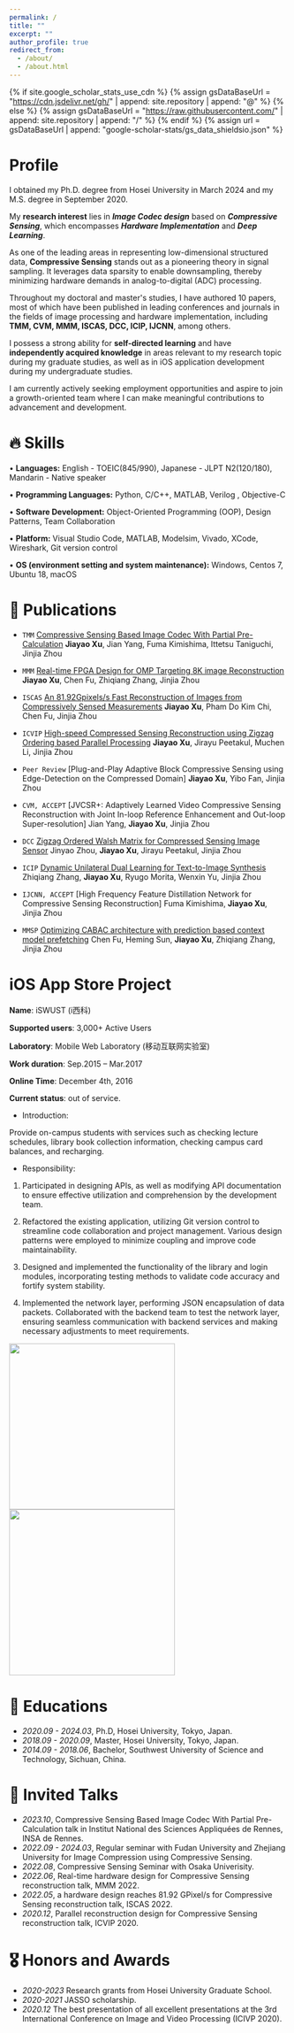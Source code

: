 ```yaml
---
permalink: /
title: ""
excerpt: ""
author_profile: true
redirect_from: 
  - /about/
  - /about.html
---
```


{% if site.google_scholar_stats_use_cdn %}
{% assign gsDataBaseUrl = "https://cdn.jsdelivr.net/gh/" | append: site.repository | append: "@" %}
{% else %}
{% assign gsDataBaseUrl = "https://raw.githubusercontent.com/" | append: site.repository | append: "/" %}
{% endif %}
{% assign url = gsDataBaseUrl | append: "google-scholar-stats/gs_data_shieldsio.json" %}

<span class='anchor' id='about-me'></span>

# Profile 
I obtained my Ph.D. degree from Hosei University in March 2024 and my M.S. degree in September 2020. 

My **research interest** lies in _**Image Codec design**_ based on _**Compressive Sensing**_, which encompasses _**Hardware Implementation**_ and _**Deep Learning**_. 

As one of the leading areas in representing low-dimensional structured data, **Compressive Sensing** stands out as a pioneering theory in signal sampling. It leverages data sparsity to enable downsampling, thereby minimizing hardware demands in analog-to-digital (ADC) processing. 

Throughout my doctoral and master's studies, I have authored 10 papers, most of which have been published in leading conferences and journals in the fields of image processing and hardware implementation, including **TMM, CVM, MMM, ISCAS, DCC, ICIP, IJCNN**, among others. 

I possess a strong ability for **self-directed learning** and have **independently acquired knowledge** in areas relevant to my research topic during my graduate studies, as well as in iOS application development during my undergraduate studies.

I am currently actively seeking employment opportunities and aspire to join a growth-oriented team where I can make meaningful contributions to advancement and development. 

# 🔥 Skills
• **Languages:** English - TOEIC(845/990), Japanese - JLPT N2(120/180), Mandarin - Native speaker

• **Programming Languages:** Python, C/C++, MATLAB, Verilog , Objective-C

• **Software Development:** Object-Oriented Programming (OOP), Design Patterns, Team Collaboration

• **Platform:** Visual Studio Code, MATLAB, Modelsim, Vivado, XCode, Wireshark, Git version control

• **OS (environment setting and system maintenance):** Windows, Centos 7, Ubuntu 18, macOS

# 📝 Publications 

- `TMM` [Compressive Sensing Based Image Codec With Partial Pre-Calculation](https://ieeexplore.ieee.org/abstract/document/10297548)
**Jiayao Xu**, Jian Yang, Fuma Kimishima, Ittetsu Taniguchi, Jinjia Zhou


- `MMM` [Real-time FPGA Design for OMP Targeting 8K image Reconstruction](https://link.springer.com/chapter/10.1007/978-3-030-98358-1_41)
**Jiayao Xu**, Chen Fu, Zhiqiang Zhang, Jinjia Zhou

- `ISCAS` [An 81.92Gpixels/s Fast Reconstruction of Images from Compressively Sensed Measurements](https://ieeexplore.ieee.org/abstract/document/9937930)
**Jiayao Xu**, Pham Do Kim Chi, Chen Fu, Jinjia Zhou

- `ICVIP` [High-speed Compressed Sensing Reconstruction using Zigzag Ordering based Parallel Processing](https://dl.acm.org/doi/abs/10.1145/3447450.3447489)
**Jiayao Xu**, Jirayu Peetakul, Muchen Li, Jinjia Zhou

- `Peer Review` [Plug-and-Play Adaptive Block Compressive Sensing using Edge-Detection on the Compressed Domain]
**Jiayao Xu**, Yibo Fan, Jinjia Zhou

- `CVM, ACCEPT` [JVCSR+: Adaptively Learned Video Compressive Sensing Reconstruction with Joint In-loop Reference Enhancement and Out-loop Super-resolution] 
Jian Yang, **Jiayao Xu**, Jinjia Zhou

- `DCC` [Zigzag Ordered Walsh Matrix for Compressed Sensing Image Sensor](https://ieeexplore.ieee.org/abstract/document/10125342)
Jinyao Zhou, **Jiayao Xu**, Jirayu Peetakul, Jinjia Zhou

- `ICIP` [Dynamic Unilateral Dual Learning for Text-to-Image Synthesis](https://ieeexplore.ieee.org/abstract/document/10223128)
Zhiqiang Zhang, **Jiayao Xu**, Ryugo Morita, Wenxin Yu, Jinjia Zhou

- `IJCNN, ACCEPT` [High Frequency Feature Distillation Network for Compressive Sensing Reconstruction]
Fuma Kimishima, **Jiayao Xu**, Jinjia Zhou

- `MMSP` [Optimizing CABAC architecture with prediction based context model prefetching](https://ieeexplore.ieee.org/abstract/document/9949499)
Chen Fu, Heming Sun, **Jiayao Xu**, Zhiqiang Zhang, Jinjia Zhou



# iOS App Store Project
**Name**: iSWUST (i西科) 

**Supported users**: 3,000+ Active Users 

**Laboratory**: Mobile Web Laboratory (移动互联网实验室)

**Work duration**: Sep.2015 – Mar.2017

**Online Time**: December 4th, 2016

**Current status**: out of service.

- Introduction:

Provide on-campus students with services such as checking lecture schedules, library book collection information, checking campus card balances, and recharging.

- Responsibility:
  
1. Participated in designing APIs, as well as modifying API documentation to ensure effective utilization
and comprehension by the development team.

2. Refactored the existing application, utilizing Git version control to streamline code collaboration and
project management. Various design patterns were employed to minimize coupling and improve code maintainability.

3. Designed and implemented the functionality of the library and login modules, incorporating testing
methods to validate code accuracy and fortify system stability.

4. Implemented the network layer, performing JSON encapsulation of data packets. Collaborated with
the backend team to test the network layer, ensuring seamless communication with backend services and
making necessary adjustments to meet requirements.


<img src="/images/iswust1.jpg" width="300" >
<img src="/images/iswust2.png" width="300" >



# 📖 Educations
- *2020.09 - 2024.03*, Ph.D, Hosei University, Tokyo, Japan.
- *2018.09 - 2020.09*, Master, Hosei University, Tokyo, Japan.
- *2014.09 - 2018.06*, Bachelor, Southwest University of Science and Technology, Sichuan, China.

# 💬 Invited Talks
- *2023.10*, Compressive Sensing Based Image Codec With Partial Pre-Calculation talk in Institut National des Sciences Appliquées de Rennes, INSA de Rennes.
- *2022.09 - 2024.03*, Regular seminar with Fudan University and Zhejiang University for Image Compression using Compressive Sensing.
- *2022.08*, Compressive Sensing Seminar with Osaka Univerisity.
- *2022.06*, Real-time hardware design for Compressive Sensing reconstruction talk, MMM 2022.
- *2022.05*, a hardware design reaches 81.92 GPixel/s for Compressive Sensing reconstruction talk, ISCAS 2022.
- *2020.12*, Parallel reconstruction design for Compressive Sensing reconstruction talk, ICVIP 2020.

# 🎖 Honors and Awards
- *2020-2023* Research grants from Hosei University Graduate School.
- *2020-2021* JASSO scholarship.
- *2020.12* The best presentation of all excellent presentations at the 3rd International Conference on Image and Video Processing (ICIVP 2020). 



